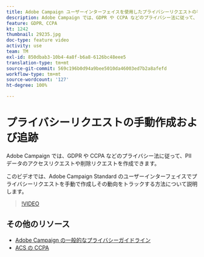 ```yaml
---
title: Adobe Campaign ユーザーインターフェイスを使用したプライバシーリクエストの手動作成とトラッキング
description: Adobe Campaign では、GDPR や CCPA などのプライバシー法に従って、PII データのアクセスリクエストや削除リクエストを作成できます。 このビデオでは、Adobe Campaign Standard のユーザーインターフェイスでプライバシーリクエストを手動で作成しその動向をトラックする方法について説明します。
feature: GDPR、CCPA
kt: 1242
thumbnail: 29235.jpg
doc-type: feature video
activity: use
team: TM
exl-id: 850dbab3-10b4-4a8f-b6a8-6126bc48eee5
translation-type: tm+mt
source-git-commit: 569c196b0d94a9bee5010da46003ed7b2a8afefd
workflow-type: tm+mt
source-wordcount: '127'
ht-degree: 100%

---
```


# プライバシーリクエストの手動作成および追跡

Adobe Campaign では、GDPR や CCPA などのプライバシー法に従って、PII データのアクセスリクエストや削除リクエストを作成できます。

このビデオでは、Adobe Campaign Standard のユーザーインターフェイスでプライバシーリクエストを手動で作成しその動向をトラックする方法について説明します。

>[!VIDEO](https://video.tv.adobe.com/v/29235?quality=12)

## その他のリソース

* [Adobe Campaign の一般的なプライバシーガイドライン](https://helpx.adobe.com/jp/campaign/kb/campaign-privacy-overview.html)
* [ACS の CCPA](https://helpx.adobe.com/jp/campaign/kb/acs-privacy.html#ccpa)
